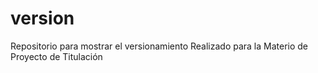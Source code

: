 # version
Repositorio para mostrar el versionamiento
Realizado para la Materio de Proyecto de Titulación